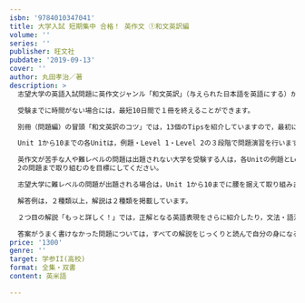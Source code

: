 ```yaml
---
isbn: '9784010347041'
title: 大学入試 短期集中 合格！ 英作文 ①和文英訳編
volume: ''
series: ''
publisher: 旺文社
pubdate: '2019-09-13'
cover: ''
author: 丸田孝治／著
description: >
  志望大学の英語入試問題に英作文ジャンル「和文英訳」（与えられた日本語を英語にする）が課される受験生の皆さんにお勧めの１冊です。

  受験までに時間がない場合には，最短10日間で１冊を終えることができます。

  別冊（問題編）の冒頭「和文英訳のコツ」では，13個のTipsを紹介していますので，最初に読んでから問題演習に入ってください。

  Unit 1から10までの各Unitは，例題・Level 1・Level 2の３段階で問題演習を行います。

  英作文が苦手な人や難レベルの問題は出題されない大学を受験する人は，各Unitの例題とLevel 1を一通り演習してみましょう。そのあと，Level
  2の問題まで取り組むのを目標にしてください。

  志望大学に難レベルの問題が出題される場合は，Unit 1から10までに腰を据えて取り組みましょう。

  解答例は，２種類以上，解説は２種類を掲載しています。

  ２つ目の解説「もっと詳しく！」では，正解となる英語表現をさらに紹介したり，文法・語法・構文の注意事項を必要に応じて丁寧に説明しています。

  答案がうまく書けなかった問題については，すべての解説をじっくりと読んで自分の身になるようにしてください。
price: '1300'
genre: ''
target: 学参II(高校)
format: 全集・双書
content: 英米語

---
```


